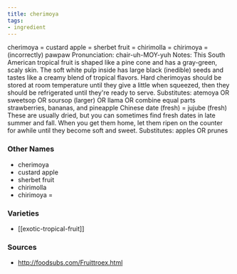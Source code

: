 ```yaml
---
title: cherimoya
tags:
- ingredient
---
```

cherimoya = custard apple = sherbet fruit = chirimolla = chirimoya = (incorrectly) pawpaw Pronunciation: chair-uh-MOY-yuh Notes: This South American tropical fruit is shaped like a pine cone and has a gray-green, scaly skin. The soft white pulp inside has large black (inedible) seeds and tastes like a creamy blend of tropical flavors. Hard cherimoyas should be stored at room temperature until they give a little when squeezed, then they should be refrigerated until they're ready to serve. Substitutes: atemoya OR sweetsop OR soursop (larger) OR llama OR combine equal parts strawberries, bananas, and pineapple Chinese date (fresh) = jujube (fresh) These are usually dried, but you can sometimes find fresh dates in late summer and fall. When you get them home, let them ripen on the counter for awhile until they become soft and sweet. Substitutes: apples OR prunes

### Other Names

* cherimoya
* custard apple
* sherbet fruit
* chirimolla
* chirimoya =

### Varieties

* [[exotic-tropical-fruit]]

### Sources
* http://foodsubs.com/Fruittroex.html
